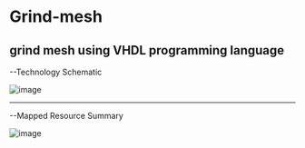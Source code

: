# Grind-mesh
grind mesh using VHDL programming language
----------------------------------------------------------------------
--Technology Schematic 

![image](https://github.com/user-attachments/assets/7363cb6d-a461-4952-b271-a4b06f5ac90c)

-----------------------------------------------------------------------
--Mapped Resource Summary 

![image](https://github.com/user-attachments/assets/e74f9c35-24ba-494c-bfab-b0971c6f95ed)
